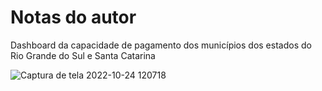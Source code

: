 # Notas do autor

Dashboard da capacidade de pagamento dos municípios dos estados do Rio Grande do Sul e Santa Catarina

![Captura de tela 2022-10-24 120718](https://user-images.githubusercontent.com/99520642/197561200-53dbc2ba-37e7-43e1-95cc-d29a4f680437.png)
